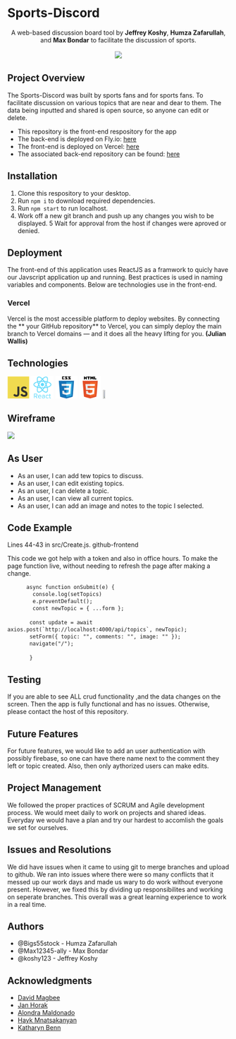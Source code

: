
# Sports-Discord

<div align="center">A web-based discussion board tool by <strong>Jeffrey Koshy</strong>, <strong>Humza Zafarullah</strong>, and <strong>Max Bondar</strong> to facilitate the discussion of sports.
<br></br>
<img src= "https://user-images.githubusercontent.com/47038229/229164667-757a16bc-01f6-42b9-ba78-2f2062ff3d4d.png" />
</div>



## Project Overview
The Sports-Discord was built by sports fans and for sports fans. To  facilitate discussion on various topics that are near and dear to them. The data being inputted and shared is open source, so anyone can edit or delete.

+ This repository is the front-end respository for the app
+ The back-end is deployed on Fly.io: [here](https://sports-discord.fly.dev/api/topics)
+ The front-end is deployed on Vercel: [here]([the-dev-hub.vercel.app](https://project3-front-end.vercel.app/))
+ The associated back-end repository can be found: [here](https://github.com/koshy123/project3-back-end) 

## Installation

1. Clone this respository to your desktop.
2. Run `npm i` to download required dependencies.
3. Run `npm start` to run localhost.
4. Work off a new git branch and push up any changes you wish to be displayed.
5 Wait for approval from the host if changes were aproved or denied.


## Deployment
The front-end of this application uses ReactJS as a framwork to quicly have our Javscript application up and running. Best practices is used in naming variables and components. Below are technologies use in the front-end.

### Vercel
Vercel is the most accessible platform to deploy websites. By connecting the ** your GitHub repository** to Vercel, you can simply deploy the main branch to Vercel domains — and it does all the heavy lifting for you. **(Julian Wallis)**

## Technologies
<div display="flex">
<img src="https://raw.githubusercontent.com/devicons/devicon/master/icons/javascript/javascript-original.svg" width=10% height=10%>
<img
src="https://raw.githubusercontent.com/devicons/devicon/master/icons/react/react-original-wordmark.svg" width=10% height=10%> 
<img src="https://raw.githubusercontent.com/devicons/devicon/master/icons/css3/css3-original-wordmark.svg" width=10% height=10%>
<img src="https://raw.githubusercontent.com/devicons/devicon/master/icons/html5/html5-original-wordmark.svg" width=10% height=10%>
<img src="https://user-images.githubusercontent.com/47038229/229183825-ec6b2069-2110-423b-b508-23d343c99cc9.png" width=10% height=10%>
</div>



## Wireframe
<img src= "https://user-images.githubusercontent.com/47038229/229177241-01b7ade6-ef25-4f03-ac93-9ff6a6551b59.png" />




## As User
+ As an user, I can add tew topics to discuss.
+ As an user, I can edit existing topics.
+ As an user, I can delete a topic.
+ As an user, I can view all current topics. 
+ As an user, I can add an image and notes to the topic I selected.







## Code Example

Lines 44-43 in src/Create.js.
github-frontend


This code we got help with a token and also in office hours. To make the page function live, without needing to refresh the page after making a change.
```
      async function onSubmit(e) {
        console.log(setTopics)
        e.preventDefault();
        const newTopic = { ...form };

       const update = await axios.post(`http://localhost:4000/api/topics`, newTopic);
       setForm({ topic: "", comments: "", image: "" });
       navigate("/");

       }
```

## Testing
If you are able to see ALL crud functionality ,and the data changes on the screen. Then the app is fully functional and has no issues. Otherwise, please contact the host of this repository. 


## Future Features 
For future features, we would like to add an user authentication with possibly firebase, so one can have there name next to the comment they left or topic created. Also, then only aythorized users can make edits.

## Project Management 
We followed the proper practices of SCRUM and Agile development process. We would meet daily to work on projects and shared ideas. Everyday we would have a plan and try our hardest to accomlish the goals we set for ourselves.

## Issues and Resolutions 
We did have issues when it came to using git to merge branches and upload to github. We ran into issues where there were so many conflicts that it messed up our work days and made us wary to do work without everyone present. However, we fixed this by dividing up responsibilites and working on seperate branches. This overall was a great learning experience to work in a real time. 

## Authors
+ @Bigs55stock - Humza Zafarullah
+ @Max12345-ally - Max Bondar
+ @koshy123 - Jeffrey Koshy


## Acknowledgments
+ [David Magbee](https://www.linkedin.com/in/davidmagbee/)
+ [Jan Horak](https://www.linkedin.com/in/jan-horak/)
+ [Alondra Maldonado](https://www.linkedin.com/in/alondra-maldonado-0a0958183/)
+ [Hayk Mnatsakanyan](https://www.linkedin.com/in/haykmn/)
+ [Katharyn Benn](https://www.linkedin.com/in/katharynbenn/)




